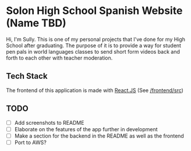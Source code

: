 # Solon High School Spanish Website (Name TBD)

Hi, I'm Sully. This is one of my personal projects that I've done for my
High School after graduating. The purpose of it is to provide a way for
student pen pals in world languages classes to send short form videos back
and forth to each other with teacher moderation.

## Tech Stack

The frontend of this application is made with [React.JS](https://react.dev/)
(See [/frontend/src](./frontend/src/))

## TODO
- [ ] Add screenshots to README
- [ ] Elaborate on the features of the app further in development
- [ ] Make a section for the backend in the README as well as the frontend
- [ ] Port to AWS?

